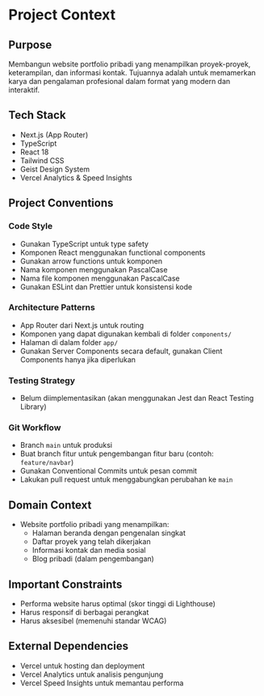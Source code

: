 # Project Context

## Purpose
Membangun website portfolio pribadi yang menampilkan proyek-proyek, keterampilan, dan informasi kontak. Tujuannya adalah untuk memamerkan karya dan pengalaman profesional dalam format yang modern dan interaktif.

## Tech Stack
- Next.js (App Router)
- TypeScript
- React 18
- Tailwind CSS
- Geist Design System
- Vercel Analytics & Speed Insights

## Project Conventions

### Code Style
- Gunakan TypeScript untuk type safety
- Komponen React menggunakan functional components
- Gunakan arrow functions untuk komponen
- Nama komponen menggunakan PascalCase
- Nama file komponen menggunakan PascalCase
- Gunakan ESLint dan Prettier untuk konsistensi kode

### Architecture Patterns
- App Router dari Next.js untuk routing
- Komponen yang dapat digunakan kembali di folder `components/`
- Halaman di dalam folder `app/`
- Gunakan Server Components secara default, gunakan Client Components hanya jika diperlukan

### Testing Strategy
- Belum diimplementasikan (akan menggunakan Jest dan React Testing Library)

### Git Workflow
- Branch `main` untuk produksi
- Buat branch fitur untuk pengembangan fitur baru (contoh: `feature/navbar`)
- Gunakan Conventional Commits untuk pesan commit
- Lakukan pull request untuk menggabungkan perubahan ke `main`

## Domain Context
- Website portfolio pribadi yang menampilkan:
  - Halaman beranda dengan pengenalan singkat
  - Daftar proyek yang telah dikerjakan
  - Informasi kontak dan media sosial
  - Blog pribadi (dalam pengembangan)

## Important Constraints
- Performa website harus optimal (skor tinggi di Lighthouse)
- Harus responsif di berbagai perangkat
- Harus aksesibel (memenuhi standar WCAG)

## External Dependencies
- Vercel untuk hosting dan deployment
- Vercel Analytics untuk analisis pengunjung
- Vercel Speed Insights untuk memantau performa
